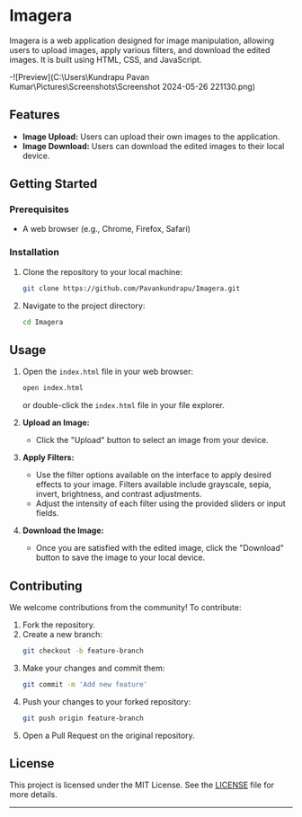 

# Imagera

Imagera is a web application designed for image manipulation, allowing users to upload images, apply various filters, and download the edited images. It is built using HTML, CSS, and JavaScript.

-![Preview](C:\Users\Kundrapu Pavan Kumar\Pictures\Screenshots\Screenshot 2024-05-26 221130.png)


## Features

- **Image Upload:** Users can upload their own images to the application.
- **Image Download:** Users can download the edited images to their local device.

## Getting Started

### Prerequisites

- A web browser (e.g., Chrome, Firefox, Safari)

### Installation

1. Clone the repository to your local machine:
   ```bash
   git clone https://github.com/Pavankundrapu/Imagera.git
   ```
2. Navigate to the project directory:
   ```bash
   cd Imagera
   ```

## Usage

1. Open the `index.html` file in your web browser:
   ```bash
   open index.html
   ```
   or double-click the `index.html` file in your file explorer.

2. **Upload an Image:**
   - Click the "Upload" button to select an image from your device.

3. **Apply Filters:**
   - Use the filter options available on the interface to apply desired effects to your image. Filters available include grayscale, sepia, invert, brightness, and contrast adjustments.
   - Adjust the intensity of each filter using the provided sliders or input fields.

4. **Download the Image:**
   - Once you are satisfied with the edited image, click the "Download" button to save the image to your local device.

## Contributing

We welcome contributions from the community! To contribute:

1. Fork the repository.
2. Create a new branch:
   ```bash
   git checkout -b feature-branch
   ```
3. Make your changes and commit them:
   ```bash
   git commit -m 'Add new feature'
   ```
4. Push your changes to your forked repository:
   ```bash
   git push origin feature-branch
   ```
5. Open a Pull Request on the original repository.

## License

This project is licensed under the MIT License. See the [LICENSE](LICENSE) file for more details.

---
